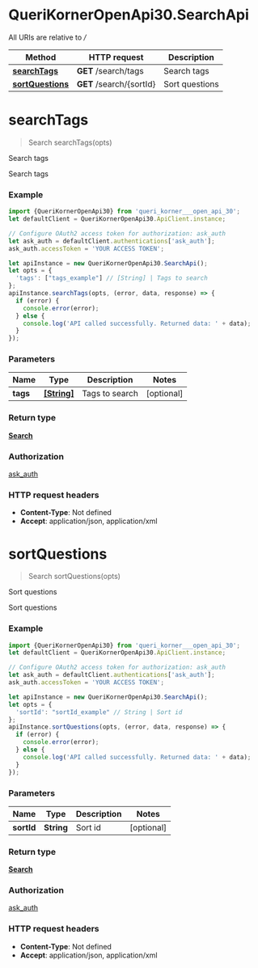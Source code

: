 # QueriKornerOpenApi30.SearchApi

All URIs are relative to */*

Method | HTTP request | Description
------------- | ------------- | -------------
[**searchTags**](SearchApi.md#searchTags) | **GET** /search/tags | Search tags
[**sortQuestions**](SearchApi.md#sortQuestions) | **GET** /search/{sortId} | Sort questions

<a name="searchTags"></a>
# **searchTags**
> Search searchTags(opts)

Search tags

Search tags

### Example
```javascript
import {QueriKornerOpenApi30} from 'queri_korner___open_api_30';
let defaultClient = QueriKornerOpenApi30.ApiClient.instance;

// Configure OAuth2 access token for authorization: ask_auth
let ask_auth = defaultClient.authentications['ask_auth'];
ask_auth.accessToken = 'YOUR ACCESS TOKEN';

let apiInstance = new QueriKornerOpenApi30.SearchApi();
let opts = { 
  'tags': ["tags_example"] // [String] | Tags to search
};
apiInstance.searchTags(opts, (error, data, response) => {
  if (error) {
    console.error(error);
  } else {
    console.log('API called successfully. Returned data: ' + data);
  }
});
```

### Parameters

Name | Type | Description  | Notes
------------- | ------------- | ------------- | -------------
 **tags** | [**[String]**](String.md)| Tags to search | [optional] 

### Return type

[**Search**](Search.md)

### Authorization

[ask_auth](../README.md#ask_auth)

### HTTP request headers

 - **Content-Type**: Not defined
 - **Accept**: application/json, application/xml

<a name="sortQuestions"></a>
# **sortQuestions**
> Search sortQuestions(opts)

Sort questions

Sort questions

### Example
```javascript
import {QueriKornerOpenApi30} from 'queri_korner___open_api_30';
let defaultClient = QueriKornerOpenApi30.ApiClient.instance;

// Configure OAuth2 access token for authorization: ask_auth
let ask_auth = defaultClient.authentications['ask_auth'];
ask_auth.accessToken = 'YOUR ACCESS TOKEN';

let apiInstance = new QueriKornerOpenApi30.SearchApi();
let opts = { 
  'sortId': "sortId_example" // String | Sort id
};
apiInstance.sortQuestions(opts, (error, data, response) => {
  if (error) {
    console.error(error);
  } else {
    console.log('API called successfully. Returned data: ' + data);
  }
});
```

### Parameters

Name | Type | Description  | Notes
------------- | ------------- | ------------- | -------------
 **sortId** | **String**| Sort id | [optional] 

### Return type

[**Search**](Search.md)

### Authorization

[ask_auth](../README.md#ask_auth)

### HTTP request headers

 - **Content-Type**: Not defined
 - **Accept**: application/json, application/xml

